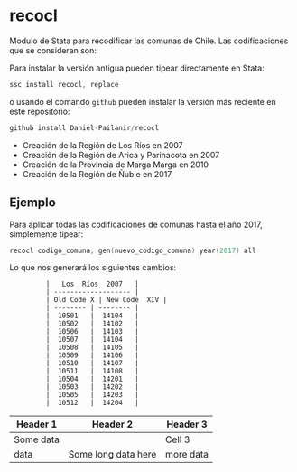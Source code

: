 # recocl
Modulo de Stata para recodificar las comunas de Chile. Las codificaciones que se consideran son:

Para instalar la versión antigua pueden tipear directamente en Stata:
```s
ssc install recocl, replace
```
o usando el comando ```github``` pueden instalar la versión más reciente en este repositorio:
```s
github install Daniel-Pailanir/recocl
```

+ Creación de la Región de Los Ríos en 2007
+ Creación de la Región de Arica y Parinacota en 2007
+ Creación de la Provincia de Marga Marga en 2010
+ Creación de la Región de Ñuble en 2017

## Ejemplo

Para aplicar todas las codificaciones de comunas hasta el año 2017, simplemente tipear:
```s
recocl codigo_comuna, gen(nuevo_codigo_comuna) year(2017) all
```

Lo que nos generará los siguientes cambios:

             |   Los  Ríos  2007   |
             | ------------------- |
             | Old Code X | New Code  XIV |
             | -------- | -------- |
             |  10501   |  14104   |
             |  10502   |  14102   |
             |  10506   |  14103   |
             |  10507   |  14104   |
             |  10508   |  14105   |    
             |  10509   |  14106   |    
             |  10510   |  14107   |    
             |  10511   |  14108   |    
             |  10504   |  14201   |
             |  10503   |  14202   |    
             |  10505   |  14203   |    
             |  10512   |  14204   | 


| Header 1  | Header 2            | Header 3  |
| --------- | ------------------- | --------- |
| Some data |                     | Cell 3    |
| data      | Some long data here | more data | 
